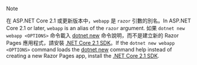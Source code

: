 > [!NOTE]
> <span data-ttu-id="67fb0-101">在 ASP.NET Core 2.1 或更新版本中，`webapp` 是 `razor` 引數的別名。</span><span class="sxs-lookup"><span data-stu-id="67fb0-101">In ASP.NET Core 2.1 or later, `webapp` is an alias of the `razor` argument.</span></span> <span data-ttu-id="67fb0-102">如果 `dotnet new webapp <OPTIONS>` 命令載入 [dotnet new](/dotnet/core/tools/dotnet-new) 命令說明，而不是建立新的 Razor Pages 應用程式，請安裝 [.NET Core 2.1 SDK](https://www.microsoft.com/net/download/dotnet-core/sdk-2.1.300)。</span><span class="sxs-lookup"><span data-stu-id="67fb0-102">If the `dotnet new webapp <OPTIONS>` command loads the [dotnet new](/dotnet/core/tools/dotnet-new) command help instead of creating a new Razor Pages app, install the [.NET Core 2.1 SDK](https://www.microsoft.com/net/download/dotnet-core/sdk-2.1.300).</span></span>
